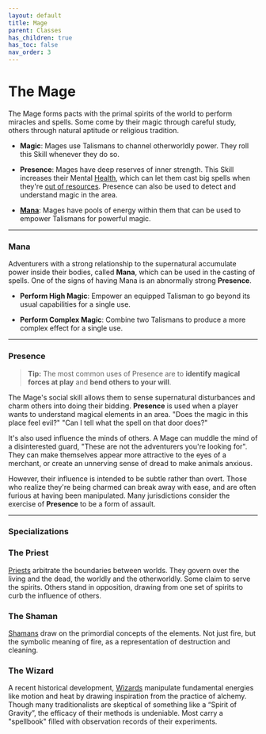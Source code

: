 ```yaml
---
layout: default
title: Mage
parent: Classes
has_children: true
has_toc: false
nav_order: 3
---
```


# The Mage

The Mage forms pacts with the primal spirits of the world to perform miracles and spells. Some come by their magic through careful study, others through natural aptitude or religious tradition.

- **<span style="color: {{ site.mage_color }}">Magic</span>**: Mages use Talismans to channel otherworldly power. They roll this Skill whenever they do so.

- **<span style="color: {{ site.mage_color }}">Presence</span>**: Mages have deep reserves of inner strength. This Skill increases their Mental [Health](../../gameplay/health.md), which can let them cast big spells when they're [out of resources](../../gameplay/resources#pushing-it). Presence can also be used to detect and understand magic in the area.

- **[Mana](#mana)**: Mages have pools of energy within them that can be used to empower Talismans for powerful magic.

---

### Mana

Adventurers with a strong relationship to the supernatural accumulate power inside their bodies, called **Mana**, which can be used in the casting of spells. One of the signs of having Mana is an abnormally strong **<span style="color: {{ site.mage_color }}">Presence</span>**.

- **Perform High Magic**: Empower an equipped Talisman to go beyond its usual capabilities for a single use.

- **Perform Complex Magic**: Combine two Talismans to produce a more complex effect for a single use.

---

### Presence

> **Tip:** The most common uses of Presence are to **identify magical forces at play** and **bend others to your will**.

The Mage's social skill allows them to sense supernatural disturbances and charm others into doing their bidding. **<span style="color: {{ site.mage_color }}">Presence</span>** is used when a player wants to understand magical elements in an area. "Does the magic in this place feel evil?" "Can I tell what the spell on that door does?"

It's also used influence the minds of others. A Mage can muddle the mind of a disinterested guard, "These are not the adventurers you're looking for". They can make themselves appear more attractive to the eyes of a merchant, or create an unnerving sense of dread to make animals anxious.

However, their influence is intended to be subtle rather than overt. Those who realize they're being charmed can break away with ease, and are often furious at having been manipulated. Many jurisdictions consider the exercise of **<span style="color: {{ site.mage_color }}">Presence</span>** to be a form of assault.

---

### Specializations

### <span style="color: {{ site.mage_color }}">The Priest</span>

[Priests](../../more/specializations/priest.html) arbitrate the boundaries between worlds. They govern over the living and the dead, the worldly and the otherworldly. Some claim to serve the spirits. Others stand in opposition, drawing from one set of spirits to curb the influence of others.

### <span style="color: {{ site.mage_color }}">The Shaman</span>

[Shamans](../../more/specializations/shaman.html) draw on the primordial concepts of the elements. Not just fire, but the symbolic meaning of fire, as a representation of destruction and cleaning.

### <span style="color: {{ site.mage_color }}">The Wizard</span>

A recent historical development, [Wizards](../../more/specializations/wizard.html) manipulate fundamental energies like motion and heat by drawing inspiration from the practice of alchemy. Though many traditionalists are skeptical of something like a “Spirit of Gravity”, the efficacy of their methods is undeniable. Most carry a "spellbook" filled with observation records of their experiments.